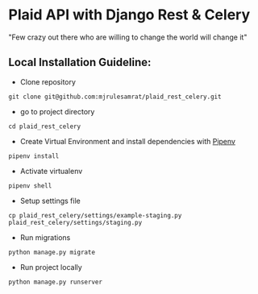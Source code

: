# Plaid API with Django Rest & Celery

"Few crazy out there who are willing to change the world will change it"

## Local Installation Guideline:

- Clone repository

```
git clone git@github.com:mjrulesamrat/plaid_rest_celery.git
```

- go to project directory

```
cd plaid_rest_celery
```

- Create Virtual Environment and install dependencies with [Pipenv](https://pipenv-fork.readthedocs.io/en/latest/install.html#installing-pipenv)

```
pipenv install
```

- Activate virtualenv

```
pipenv shell
```

- Setup settings file

```
cp plaid_rest_celery/settings/example-staging.py plaid_rest_celery/settings/staging.py
```

- Run migrations

```
python manage.py migrate
```

- Run project locally

```
python manage.py runserver
```
